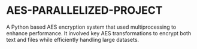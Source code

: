 # AES-PARALLELIZED-PROJECT
A Python based AES encryption system that used multiprocessing to enhance performance. It involved key AES transformations to encrypt both text and files while efficiently handling large datasets.
